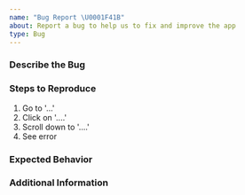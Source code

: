 ```yaml
---
name: "Bug Report \U0001F41B"
about: Report a bug to help us to fix and improve the app
type: Bug
---
```


### Describe the Bug

<!-- A clear and concise description of what the bug is. -->

### Steps to Reproduce

<!-- Describe the specific steps on how to reproduce the issue. -->

1. Go to '...'
2. Click on '....'
3. Scroll down to '....'
4. See error

### Expected Behavior

<!-- A clear and concise description of what you expected to happen. -->

### Additional Information

<!-- Add any other context (e.g. logs, screenshots, environment, related issues etc.) about the problem here. -->
